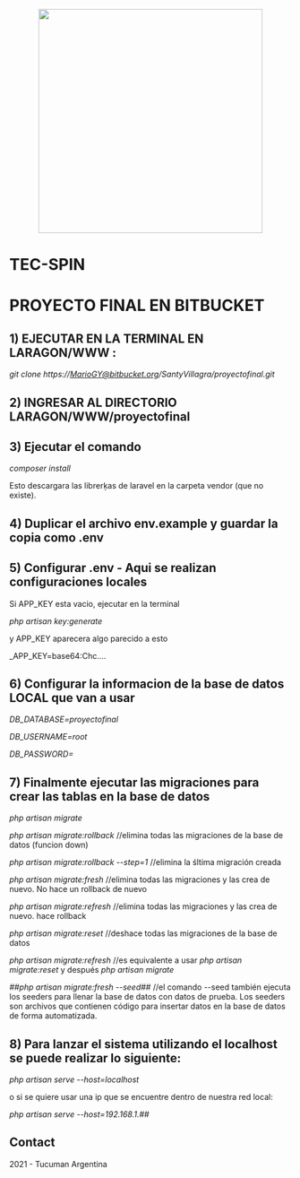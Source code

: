 <p align="center"><a href="https://laravel.com" target="_blank"><img src="https://guarani.unt.edu.ar/autogestion/_comp/siu/img/logo-transparente.png" width="400"></a></p>

<p align="center">
<h1>TEC-SPIN</h1>
</p>


# **PROYECTO FINAL EN BITBUCKET**

## 1) EJECUTAR EN LA TERMINAL EN LARAGON/WWW :

_git clone https://MarioGY@bitbucket.org/SantyVillagra/proyectofinal.git_

## 2) INGRESAR AL DIRECTORIO LARAGON/WWW/proyectofinal

## 3) Ejecutar el comando

_composer install_

Esto descargara las librerķas de laravel en la carpeta vendor (que no existe).

## 4) Duplicar el archivo env.example y guardar la copia como .env


## 5) Configurar .env - Aqui se realizan configuraciones locales

Si APP_KEY esta vacio, ejecutar en la terminal

_php artisan key:generate_

y APP_KEY aparecera algo parecido a esto

_APP_KEY=base64:Chc....

## 6) Configurar la informacion de la base de datos LOCAL que van a usar

_DB_DATABASE=proyectofinal_

_DB_USERNAME=root_

_DB_PASSWORD=_


## 7) Finalmente ejecutar las migraciones para crear las tablas en la base de datos

_php artisan migrate_

_php artisan migrate:rollback_ //elimina todas las migraciones de la base de datos (funcion down)

_php artisan migrate:rollback --step=1_ //elimina la śltima migración creada

_php artisan migrate:fresh_ //elimina todas las migraciones y las crea de nuevo. No hace un rollback de nuevo

_php artisan migrate:refresh_ //elimina todas las migraciones y las crea de nuevo. hace rollback 

_php artisan migrate:reset_ //deshace todas las migraciones de la base de datos

_php artisan migrate:refresh_ //es equivalente a usar _php artisan migrate:reset_ y después _php artisan migrate_

_##php artisan migrate:fresh --seed##_ //el comando --seed también ejecuta los seeders para llenar la base de datos 
con datos de prueba. Los seeders son archivos que contienen código para insertar datos en la base de datos de forma automatizada. 


## 8) Para lanzar el sistema utilizando el localhost se puede realizar lo siguiente:
 _php artisan serve --host=localhost_
 
 o si se quiere usar una ip que se encuentre dentro de nuestra red local:
 
 _php artisan serve --host=192.168.1.##_

## Contact

2021 - Tucuman Argentina